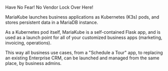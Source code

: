 Have No Fear! No Vendor Lock Over Here!

MariaKube launches business applications as Kubernetes (K3s) pods, and stores persistent data in a MariaDB instance. 

As a Kubernetes pod itself, MariaKube is a self-contained Flask app, and is used as a launch point for all of your customized business apps (marketing, invoicing, operations). 

This way all business use cases, from a "Schedule a Tour" app, to replacing an existing Enterprise CRM, can be launched and managed from the same place, by business admins.
